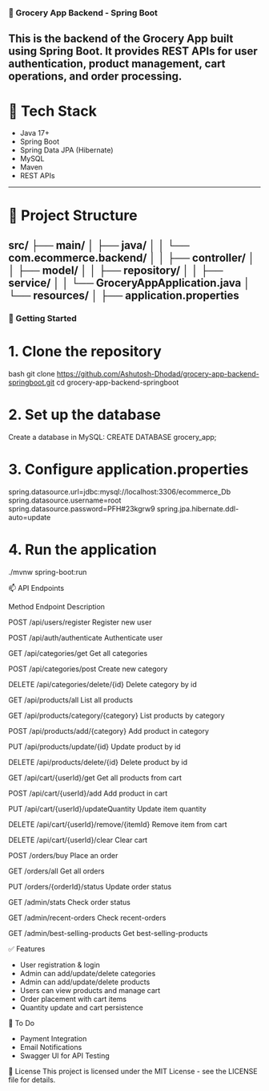 ### 🛒 Grocery App Backend - Spring Boot

This is the backend of the Grocery App built using Spring Boot. It provides REST APIs for user authentication, product management, cart operations, and order processing.
---



# 🔧 Tech Stack

- Java 17+
- Spring Boot
- Spring Data JPA (Hibernate)
- MySQL
- Maven
- REST APIs
---



# 📁 Project Structure

src/ ├── main/ │ ├── java/ │ │ └── com.ecommerce.backend/ │ │ ├── controller/ │ │ ├── model/ │ │ ├── repository/ │ │ ├── service/ │ │ └── GroceryAppApplication.java │ └── resources/ │ ├── application.properties
---




### 🚀 Getting Started

# 1. Clone the repository

bash
git clone https://github.com/Ashutosh-Dhodad/grocery-app-backend-springboot.git
cd grocery-app-backend-springboot


# 2. Set up the database

Create a database in MySQL:
CREATE DATABASE grocery_app;


# 3. Configure application.properties

spring.datasource.url=jdbc:mysql://localhost:3306/ecommerce_Db
spring.datasource.username=root
spring.datasource.password=PFH#23kgrw9
spring.jpa.hibernate.ddl-auto=update


# 4. Run the application

./mvnw spring-boot:run




📫 API Endpoints

Method	      Endpoint	                                Description

POST	        /api/users/register	                      Register new user

POST	        /api/auth/authenticate	                  Authenticate user

GET           /api/categories/get                       Get all categories

POST          /api/categories/post                      Create new category

DELETE        /api/categories/delete/{id}               Delete category by id

GET	          /api/products/all	                        List all products

GET           /api/products/category/{category}         List products by category

POST          /api/products/add/{category}              Add product in category

PUT           /api/products/update/{id}                 Update product by id

DELETE        /api/products/delete/{id}                 Delete product by id

GET          	/api/cart/{userId}/get                    Get all products from cart

POST          /api/cart/{userId}/add                    Add product in cart

PUT	          /api/cart/{userId}/updateQuantity         Update item quantity

DELETE	      /api/cart/{userId}/remove/{itemId}	      Remove item from cart

DELETE        /api/cart/{userId}/clear                  Clear cart

POST	        /orders/buy	                              Place an order

GET           /orders/all                               Get all orders

PUT           /orders/{orderId}/status                  Update order status

GET           /admin/stats                              Check order status

GET           /admin/recent-orders                      Check recent-orders

GET           /admin/best-selling-products              Get best-selling-products



✅ Features
* User registration & login
* Admin can add/update/delete categories
* Admin can add/update/delete products
* Users can view products and manage cart
* Order placement with cart items
* Quantity update and cart persistence




📌 To Do
* Payment Integration
* Email Notifications
* Swagger UI for API Testing


📃 License
This project is licensed under the MIT License - see the LICENSE file for details.
